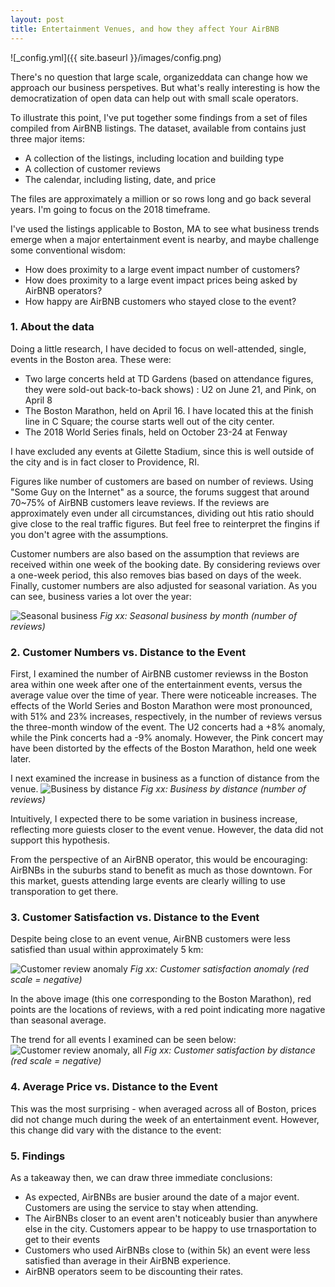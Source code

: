 ```yaml
---
layout: post
title: Entertainment Venues, and how they affect Your AirBNB
---
```




![_config.yml]({{ site.baseurl }}/images/config.png)




There's no question that large scale, organizeddata can change how we approach our business perspetives.  But what's really interesting
is how the democratization of open data can help out with small scale operators.

To illustrate this point, I've put together some findings from a set of files compiled from AirBNB listings.  The dataset, available from <here>
contains just three major items:
 - A collection of the listings, including location and building type
 - A collection of customer reviews
 - The calendar, including listing, date, and price
 
The files are approximately a million or so rows long and go back several years.  I'm going to focus on the 2018 timeframe.
 
I've used the listings applicable to Boston, MA to see what business trends emerge when a major entertainment event is nearby, and maybe challenge some conventional wisdom:
 - How does proximity to a large event impact number of customers?
 - How does proximity to a large event impact prices being asked by AirBNB operators?
 - How happy are AirBNB customers who stayed close to the event?
 
### 1.  About the data

Doing a little research, I have decided to focus on well-attended, single, events in the Boston area.  These were:
 - Two large concerts held at TD Gardens (based on attendance figures, they were sold-out back-to-back shows) : U2 on June 21, and Pink, on April 8
 - The Boston Marathon, held on April 16.  I have located this at the finish line in C Square; the course starts well out of the city center.
 - The 2018 World Series finals, held on October 23-24 at Fenway
 
I have excluded any events at Gilette Stadium, since this is well outside of the city and is in fact closer to Providence, RI.
 
Figures like number of customers are based on number of reviews.  Using "Some Guy on the Internet" as a source, the forums suggest that around 70~75% of AirBNB customers leave reviews.  If the reviews are approximately even under all circumstances, dividing out htis ratio should give close to the real traffic figures.  But feel free to reinterpret the fingins if you don't agree with the assumptions.

Customer numbers are also based on the assumption that reviews are received within one week of the booking date.  By considering reviews over a one-week period, this also removes bias based on days of the week.  Finally, customer numbers are also adjusted for seasonal variation.  As you can see, business varies a lot over the year:

![Seasonal business](https://ismith1024.github.io/images/seasonal_guests.png)
*Fig xx: Seasonal business by month (number of reviews)*
 
### 2.  Customer Numbers vs. Distance to the Event

First, I examined the number of AirBNB customer reviewss in the Boston area within one week after one of the entertainment events, versus the average value over the time of year.  There were noticeable increases.  The effects of the World Series and Boston Marathon were most pronounced, with 51% and 23% increases, respectively, in the number of reviews versus the three-month window of the event.  The U2 concerts had a +8% anomaly, while the Pink concerts had a -9% anomaly.  However, the Pink concert may have been distorted by the effects of the Boston Marathon, held one week later.

I next examined the increase in business as a function of distance from the venue.
![Business by distance](https://ismith1024.github.io/images/guests_by_distance.png)
*Fig xx: Business by distance (number of reviews)*

Intuitively, I expected there to be some variation in business increase, reflecting more guiests closer to the event venue.  However, the data did not support this hypothesis.  

From the perspective of an AirBNB operator, this would be encouraging: AirBNBs in the suburbs stand to benefit as much as those downtown.  For this market, guests attending large events are clearly willing to use transporation to get there.

### 3.  Customer Satisfaction vs. Distance to the Event

Despite being close to an event venue, AirBNB customers were less satisfied than usual within approximately 5 km:

![Customer review anomaly](https://ismith1024.github.io/images/boston_marathon_sentiment_anomaly.png)
*Fig xx: Customer satisfaction anomaly (red scale = negative)*

In the above image (this one corresponding to the Boston Marathon), red points are the locations of reviews, with a red point indicating more nagative than seasonal average.

The trend for all events I examined can be seen below:
![Customer review anomaly, all](https://ismith1024.github.io/images/sentiment_by_distance.png)
*Fig xx: Customer satisfaction by distance (red scale = negative)*


### 4.  Average Price vs. Distance to the Event
This was the most surprising - when averaged across all of Boston, prices did not change much during the week of an entertainment event.  However, this change did vary with the distance to the event:

<Fig>




### 5.  Findings
As a takeaway then, we can draw three immediate conclusions:

 - As expected, AirBNBs are busier around the date of a major event.  Customers are using the service to stay when attending.
 - The AirBNBs closer to an event aren't noticeably busier than anywhere else in the city.  Customers appear to be happy to use trnasportation to get to their events
 - Customers who used AirBNBs close to (within 5k) an event were less satisfied than average in their AirBNB experience.
 - AirBNB operators seem to be discounting their rates.
<!--- % Next you can update your site name, avatar and other options using the _config.yml file in the root of your repository (shown below).

The easiest way to make your first post is to edit this one. Go into /_posts/ and update the Hello World markdown file. For more instructions head over to the [Jekyll Now repository](https://github.com/barryclark/jekyll-now) on GitHub.% -->